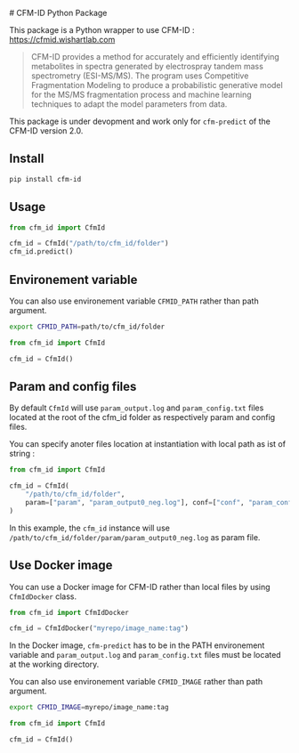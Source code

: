 # CFM-ID Python Package

This package is a Python wrapper to use CFM-ID : https://cfmid.wishartlab.com

> CFM-ID provides a method for accurately and efficiently identifying metabolites
> in spectra generated by electrospray tandem mass spectrometry (ESI-MS/MS).
> The program uses Competitive Fragmentation Modeling to produce a probabilistic generative model
> for the MS/MS fragmentation process and machine learning techniques to adapt the model parameters from data.

This package is under devopment and work only for `cfm-predict` of the CFM-ID version 2.0.

## Install

```bash
pip install cfm-id
```

## Usage

```python
from cfm_id import CfmId

cfm_id = CfmId("/path/to/cfm_id/folder")
cfm_id.predict()
```

## Environement variable

You can also use environement variable `CFMID_PATH` rather than path argument.

```bash
export CFMID_PATH=path/to/cfm_id/folder
```

```python
from cfm_id import CfmId

cfm_id = CfmId()
```

## Param and config files

By default `CfmId` will use `param_output.log` and `param_config.txt` files
located at the root of the cfm_id folder as respectively param and config files.

You can specify anoter files location at instantiation with local path as ist of string :

```python
from cfm_id import CfmId

cfm_id = CfmId(
    "/path/to/cfm_id/folder",
    param=["param", "param_output0_neg.log"], conf=["conf", "param_config_neg.txt"]
)
```

In this example, the `cfm_id` instance will use `/path/to/cfm_id/folder/param/param_output0_neg.log`
as param file.

## Use Docker image

You can use a Docker image for CFM-ID rather than local files by using `CfmIdDocker` class.

```python
from cfm_id import CfmIdDocker

cfm_id = CfmIdDocker("myrepo/image_name:tag")
```

In the Docker image, `cfm-predict` has to be in the PATH environement variable
and `param_output.log` and `param_config.txt` files must be located at the working directory.

You can also use environement variable `CFMID_IMAGE` rather than path argument.

```bash
export CFMID_IMAGE=myrepo/image_name:tag
```

```python
from cfm_id import CfmId

cfm_id = CfmId()
```
